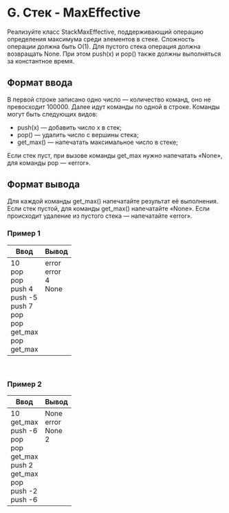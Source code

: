 # G. Стек - MaxEffective

Реализуйте класс StackMaxEffective, поддерживающий операцию определения максимума среди элементов в стеке. Сложность
операции должна быть O(1). Для пустого стека операция должна возвращать None. При этом push(x) и pop() также должны
выполняться за константное время.

## Формат ввода

В первой строке записано одно число — количество команд, оно не превосходит 100000. Далее идут команды по одной в
строке. Команды могут быть следующих видов:

-   push(x) — добавить число x в стек;
-   pop() — удалить число с вершины стека;
-   get_max() — напечатать максимальное число в стеке;

Если стек пуст, при вызове команды get_max нужно напечатать «None», для команды pop — «error».

## Формат вывода

Для каждой команды get_max() напечатайте результат её выполнения. Если стек пустой, для команды get_max() напечатайте
«None». Если происходит удаление из пустого стека — напечатайте «error».

### Пример 1

<table>
  <thead>
     <tr>
        <th>Ввод</th>
        <th>Вывод</th>
     </tr>
  </thead>
  <tbody>
     <tr>
        <td>
            10<br>
            pop<br>
            pop<br>
            push 4<br>
            push -5<br>
            push 7<br>
            pop<br>
            pop<br>
            get_max<br>
            pop<br>
            get_max<br>
        </td>
        <td>
            error<br>
            error<br>
            4<br>
            None<br>
            <br>
            <br>
            <br>
            <br>
            <br>
            <br>
            <br>
        </td>
     </tr>
  </tbody>
</table>

<br>

### Пример 2

<table>
  <thead>
     <tr>
        <th>Ввод</th>
        <th>Вывод</th>
     </tr>
  </thead>
  <tbody>
     <tr>
        <td>
            10<br>
            get_max<br>
            push -6<br>
            pop<br>
            pop<br>
            get_max<br>
            push 2<br>
            get_max<br>
            pop<br>
            push -2<br>
            push -6<br>
        </td>
        <td>
            None<br>
            error<br>
            None<br>
            2<br>
            <br>
            <br>
            <br>
            <br>
            <br>
            <br>
            <br>
        </td>
     </tr>
  </tbody>
</table>
